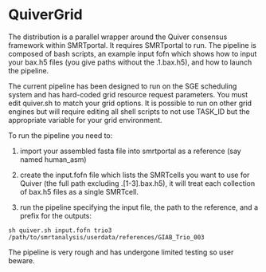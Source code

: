# QuiverGrid

The distribution is a parallel wrapper around the Quiver consensus framework within SMRTportal. It requires SMRTportal to run. The pipeline is composed of bash scripts, an example input fofn which shows how to input your bax.h5 files (you give paths without the .1.bax.h5), and how to launch the pipeline. 

The current pipeline has been designed to run on the SGE scheduling system and has hard-coded grid resource request parameters. You must edit quiver.sh to match your grid options. It is possible to run on other grid engines but will require editing all shell scripts to not use TASK_ID but the appropriate variable for your grid environment.

To run the pipeline you need to:

1. import your assembled fasta file into smrtportal as a reference (say named human_asm)

2. create the input.fofn file which lists the SMRTcells you want to use for Quiver (the full path excluding .[1-3].bax.h5), it will treat each collection of bax.h5 files as a single SMRTcell.

3. run the pipeline specifying the input file, the path to the reference, and a prefix for the outputs:

```
sh quiver.sh input.fofn trio3 /path/to/smrtanalysis/userdata/references/GIAB_Trio_003
```

The pipeline is very rough and has undergone limited testing so user beware.
